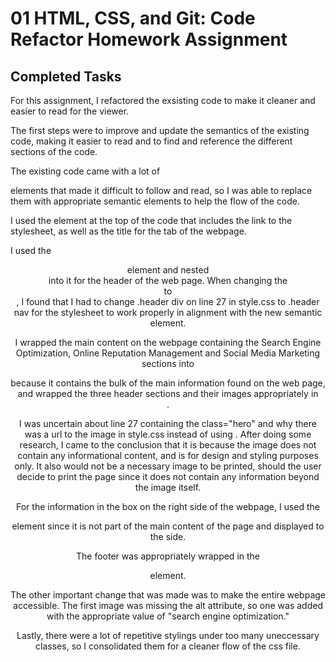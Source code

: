 # 01 HTML, CSS, and Git: Code Refactor Homework Assignment

## Completed Tasks

For this assignment, I refactored the exsisting code to make it cleaner and easier to read for the viewer. 

The first steps were to improve and update the semantics of the existing code, making it easier to read and to find and reference the different sections of the code. 

The existing code came with a lot of <div> elements that made it difficult to follow and read, so I was able to replace them with appropriate semantic elements to help the flow of the code. 

I used the <head> element at the top of the code that includes the link to the stylesheet, as well as the title for the tab of the webpage. 

I used the <header> element and nested <nav> into it for the header of the web page. When changing the <div> to <nav>, I found that I had to change .header div on line 27 in style.css to .header nav for the stylesheet to work properly in alignment with the new semantic element. 

I wrapped the main content on the webpage containing the Search Engine Optimization, Online Reputation Management and Social Media Marketing sections into <main> because it contains the bulk of the main information found on the web page, and wrapped the three header sections and their images appropriately in <section>. 

I was uncertain about line 27 containing the class="hero" and why there was a url to the image in style.css instead of using <img>. After doing some research, I came to the conclusion that it is because the image does not contain any informational content, and is for design and styling purposes only. It also would not be a necessary image to be printed, should the user decide to print the page since it does not contain any information beyond the image itself.

For the information in the box on the right side of the webpage, I used the <aside> element since it is not part of the main content of the page and displayed to the side. 

The footer was appropriately wrapped in the <footer> element. 

The other important change that was made was to make the entire webpage accessible. The first image was missing the alt attribute, so one was added with the appropriate value of "search engine optimization."

Lastly, there were a lot of repetitive stylings under too many uneccessary classes, so I consolidated them for a cleaner flow of the css file. 